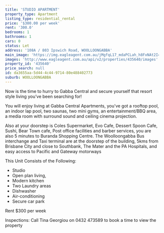 ```yaml
---
title: 'STUDIO APARTMENT'
property_type: Apartment
listing_type: residential_rental
price: '$300.00 per week'
rent: '300.0'
bedrooms: 1
bathrooms: 1
cars: 0
status: Let
address: '108A / 803 Ipswich Road, WOOLLOONGABBA'
main_image: 'https://img.eagleagent.com.au/jMgfqL17_mdaPCLah_h8FxNAt2I=/1280x854/smart/https://s3-us-west-2.amazonaws.com/eagleagent-orig/images/6826336/416537469-image-M.jpg'
images: 'http://www.eagleagent.com.au/api/v2/properties/435640/images'
property_id: '435640'
price_search: null
id: da3655aa-5d44-4c44-9714-80e488402773
suburb: WOOLLOONGABBA
---
```

Now is the time to hurry to Gabba Central and secure yourself that resort style living you’ve been searching for!

You will enjoy living at Gabba Central Apartments, you've got a rooftop pool, an indoor lap pool, two saunas, two mini gyms, an entertainment/BBQ area, a media room with surround sound and ceiling cinema projection.

Also at your doorstep is Coles Supermarket, Evo Cafe, Dessert Spoon Cafe, Sushi, Bear Town cafe, Post office facilities and barber services, you are also 5 minutes to Buranda Shopping Centre. The Woolloongabba Bus interchange and Taxi terminal are at the doorstep of the building, 5kms from Brisbane City and close to Southbank, The Mater and the PA Hospitals, and easy access to Pacific and Gateway motorways

This Unit Consists of the Following:
- Studio
- Open plan living,
- Modern kitchen
- Two Laundry areas
- Dishwasher
- Air-conditioning
- Secure car park

Rent $300 per week

Inspections: Call Tina Georgiou on 0432 473589 to book a time to view the property